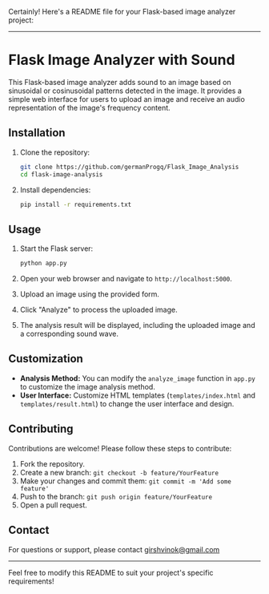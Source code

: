 Certainly! Here's a README file for your Flask-based image analyzer project:

---

# Flask Image Analyzer with Sound

This Flask-based image analyzer adds sound to an image based on sinusoidal or cosinusoidal patterns detected in the image. It provides a simple web interface for users to upload an image and receive an audio representation of the image's frequency content.

## Installation

1. Clone the repository:

    ```sh
    git clone https://github.com/germanProgq/Flask_Image_Analysis
    cd flask-image-analysis
    ```

2. Install dependencies:

    ```sh
    pip install -r requirements.txt
    ```

## Usage

1. Start the Flask server:

    ```sh
    python app.py
    ```

2. Open your web browser and navigate to `http://localhost:5000`.
   
3. Upload an image using the provided form.

4. Click "Analyze" to process the uploaded image.

5. The analysis result will be displayed, including the uploaded image and a corresponding sound wave.

## Customization

- **Analysis Method:** You can modify the `analyze_image` function in `app.py` to customize the image analysis method.
- **User Interface:** Customize HTML templates (`templates/index.html` and `templates/result.html`) to change the user interface and design.

## Contributing

Contributions are welcome! Please follow these steps to contribute:

1. Fork the repository.
2. Create a new branch: `git checkout -b feature/YourFeature`
3. Make your changes and commit them: `git commit -m 'Add some feature'`
4. Push to the branch: `git push origin feature/YourFeature`
5. Open a pull request.

## Contact

For questions or support, please contact girshvinok@gmail.com

---

Feel free to modify this README to suit your project's specific requirements!